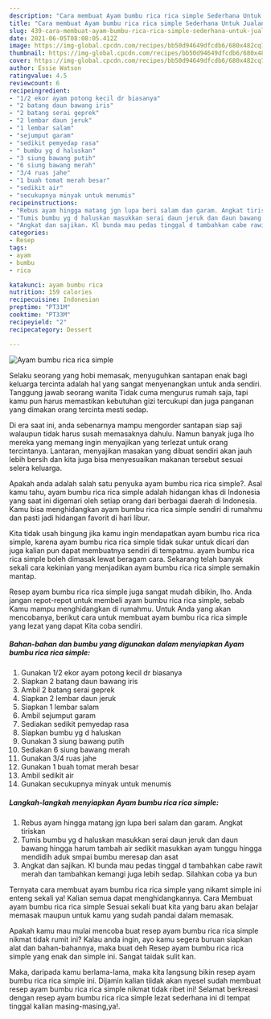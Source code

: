 ```yaml
---
description: "Cara membuat Ayam bumbu rica rica simple Sederhana Untuk Jualan"
title: "Cara membuat Ayam bumbu rica rica simple Sederhana Untuk Jualan"
slug: 439-cara-membuat-ayam-bumbu-rica-rica-simple-sederhana-untuk-jualan
date: 2021-06-05T08:08:05.412Z
image: https://img-global.cpcdn.com/recipes/bb50d94649dfcdb6/680x482cq70/ayam-bumbu-rica-rica-simple-foto-resep-utama.jpg
thumbnail: https://img-global.cpcdn.com/recipes/bb50d94649dfcdb6/680x482cq70/ayam-bumbu-rica-rica-simple-foto-resep-utama.jpg
cover: https://img-global.cpcdn.com/recipes/bb50d94649dfcdb6/680x482cq70/ayam-bumbu-rica-rica-simple-foto-resep-utama.jpg
author: Essie Watson
ratingvalue: 4.5
reviewcount: 6
recipeingredient:
- "1/2 ekor ayam potong kecil dr biasanya"
- "2 batang daun bawang iris"
- "2 batang serai geprek"
- "2 lembar daun jeruk"
- "1 lembar salam"
- "sejumput garam"
- "sedikit pemyedap rasa"
- " bumbu yg d haluskan"
- "3 siung bawang putih"
- "6 siung bawang merah"
- "3/4 ruas jahe"
- "1 buah tomat merah besar"
- "sedikit air"
- "secukupnya minyak untuk menumis"
recipeinstructions:
- "Rebus ayam hingga matang jgn lupa beri salam dan garam. Angkat tiriskan"
- "Tumis bumbu yg d haluskan masukkan serai daun jeruk dan daun bawang hingga harum tambah air sedikit masukkan ayam tunggu hingga mendidih aduk smpai bumbu meresap dan asat"
- "Angkat dan sajikan. Kl bunda mau pedas tinggal d tambahkan cabe rawit merah dan tambahkan kemangi juga lebih sedap. Silahkan coba ya bun"
categories:
- Resep
tags:
- ayam
- bumbu
- rica

katakunci: ayam bumbu rica 
nutrition: 159 calories
recipecuisine: Indonesian
preptime: "PT31M"
cooktime: "PT33M"
recipeyield: "2"
recipecategory: Dessert

---
```



![Ayam bumbu rica rica simple](https://img-global.cpcdn.com/recipes/bb50d94649dfcdb6/680x482cq70/ayam-bumbu-rica-rica-simple-foto-resep-utama.jpg)

Selaku seorang yang hobi memasak, menyuguhkan santapan enak bagi keluarga tercinta adalah hal yang sangat menyenangkan untuk anda sendiri. Tanggung jawab seorang  wanita Tidak cuma mengurus rumah saja, tapi kamu pun harus memastikan kebutuhan gizi tercukupi dan juga panganan yang dimakan orang tercinta mesti sedap.

Di era  saat ini, anda sebenarnya mampu mengorder santapan siap saji walaupun tidak harus susah memasaknya dahulu. Namun banyak juga lho mereka yang memang ingin menyajikan yang terlezat untuk orang tercintanya. Lantaran, menyajikan masakan yang dibuat sendiri akan jauh lebih bersih dan kita juga bisa menyesuaikan makanan tersebut sesuai selera keluarga. 



Apakah anda adalah salah satu penyuka ayam bumbu rica rica simple?. Asal kamu tahu, ayam bumbu rica rica simple adalah hidangan khas di Indonesia yang saat ini digemari oleh setiap orang dari berbagai daerah di Indonesia. Kamu bisa menghidangkan ayam bumbu rica rica simple sendiri di rumahmu dan pasti jadi hidangan favorit di hari libur.

Kita tidak usah bingung jika kamu ingin mendapatkan ayam bumbu rica rica simple, karena ayam bumbu rica rica simple tidak sukar untuk dicari dan juga kalian pun dapat membuatnya sendiri di tempatmu. ayam bumbu rica rica simple boleh dimasak lewat beragam cara. Sekarang telah banyak sekali cara kekinian yang menjadikan ayam bumbu rica rica simple semakin mantap.

Resep ayam bumbu rica rica simple juga sangat mudah dibikin, lho. Anda jangan repot-repot untuk membeli ayam bumbu rica rica simple, sebab Kamu mampu menghidangkan di rumahmu. Untuk Anda yang akan mencobanya, berikut cara untuk membuat ayam bumbu rica rica simple yang lezat yang dapat Kita coba sendiri.

<!--inarticleads1-->

##### Bahan-bahan dan bumbu yang digunakan dalam menyiapkan Ayam bumbu rica rica simple:

1. Gunakan 1/2 ekor ayam potong kecil dr biasanya
1. Siapkan 2 batang daun bawang iris
1. Ambil 2 batang serai geprek
1. Siapkan 2 lembar daun jeruk
1. Siapkan 1 lembar salam
1. Ambil sejumput garam
1. Sediakan sedikit pemyedap rasa
1. Siapkan  bumbu yg d haluskan
1. Gunakan 3 siung bawang putih
1. Sediakan 6 siung bawang merah
1. Gunakan 3/4 ruas jahe
1. Gunakan 1 buah tomat merah besar
1. Ambil sedikit air
1. Gunakan secukupnya minyak untuk menumis




<!--inarticleads2-->

##### Langkah-langkah menyiapkan Ayam bumbu rica rica simple:

1. Rebus ayam hingga matang jgn lupa beri salam dan garam. Angkat tiriskan
1. Tumis bumbu yg d haluskan masukkan serai daun jeruk dan daun bawang hingga harum tambah air sedikit masukkan ayam tunggu hingga mendidih aduk smpai bumbu meresap dan asat
1. Angkat dan sajikan. Kl bunda mau pedas tinggal d tambahkan cabe rawit merah dan tambahkan kemangi juga lebih sedap. Silahkan coba ya bun




Ternyata cara membuat ayam bumbu rica rica simple yang nikamt simple ini enteng sekali ya! Kalian semua dapat menghidangkannya. Cara Membuat ayam bumbu rica rica simple Sesuai sekali buat kita yang baru akan belajar memasak maupun untuk kamu yang sudah pandai dalam memasak.

Apakah kamu mau mulai mencoba buat resep ayam bumbu rica rica simple nikmat tidak rumit ini? Kalau anda ingin, ayo kamu segera buruan siapkan alat dan bahan-bahannya, maka buat deh Resep ayam bumbu rica rica simple yang enak dan simple ini. Sangat taidak sulit kan. 

Maka, daripada kamu berlama-lama, maka kita langsung bikin resep ayam bumbu rica rica simple ini. Dijamin kalian tiidak akan nyesel sudah membuat resep ayam bumbu rica rica simple nikmat tidak ribet ini! Selamat berkreasi dengan resep ayam bumbu rica rica simple lezat sederhana ini di tempat tinggal kalian masing-masing,ya!.


